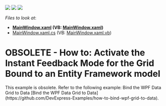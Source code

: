 <!-- default badges list -->
![](https://img.shields.io/endpoint?url=https://codecentral.devexpress.com/api/v1/VersionRange/128647836/11.2.5%2B)
[![](https://img.shields.io/badge/Open_in_DevExpress_Support_Center-FF7200?style=flat-square&logo=DevExpress&logoColor=white)](https://supportcenter.devexpress.com/ticket/details/E3160)
[![](https://img.shields.io/badge/📖_How_to_use_DevExpress_Examples-e9f6fc?style=flat-square)](https://docs.devexpress.com/GeneralInformation/403183)
<!-- default badges end -->
<!-- default file list -->
*Files to look at*:

* **[MainWindow.xaml](./CS/dxSample-InstanceFeedbackMode/MainWindow.xaml) (VB: [MainWindow.xaml](./VB/dxSample-InstanceFeedbackMode/MainWindow.xaml))**
* [MainWindow.xaml.cs](./CS/dxSample-InstanceFeedbackMode/MainWindow.xaml.cs) (VB: [MainWindow.xaml.vb](./VB/dxSample-InstanceFeedbackMode/MainWindow.xaml.vb))
<!-- default file list end -->
# OBSOLETE - How to: Activate the Instant Feedback Mode for the Grid Bound to an Entity Framework model


<p>This example is obsolete. Refer to the following example: Bind the WPF Data Grid to Data [Bind the WPF Data Grid to Data](https://github.com/DevExpress-Examples/how-to-bind-wpf-grid-to-data).</p>

<br/>


